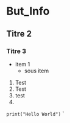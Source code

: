 # But_Info
## Titre 2
### Titre 3

- item 1
  - sous item
  
1. Test
2. Test
3. test
4.


`print("Hello World")`
   `
